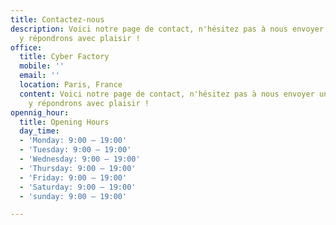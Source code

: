 ```yaml
---
title: Contactez-nous
description: Voici notre page de contact, n'hésitez pas à nous envoyer un mail nous
  y répondrons avec plaisir !
office:
  title: Cyber Factory
  mobile: ''
  email: ''
  location: Paris, France
  content: Voici notre page de contact, n'hésitez pas à nous envoyer un mail nous
    y répondrons avec plaisir !
opennig_hour:
  title: Opening Hours
  day_time:
  - 'Monday: 9:00 – 19:00'
  - 'Tuesday: 9:00 – 19:00'
  - 'Wednesday: 9:00 – 19:00'
  - 'Thursday: 9:00 – 19:00'
  - 'Friday: 9:00 – 19:00'
  - 'Saturday: 9:00 – 19:00'
  - 'sunday: 9:00 – 19:00'

---
```

